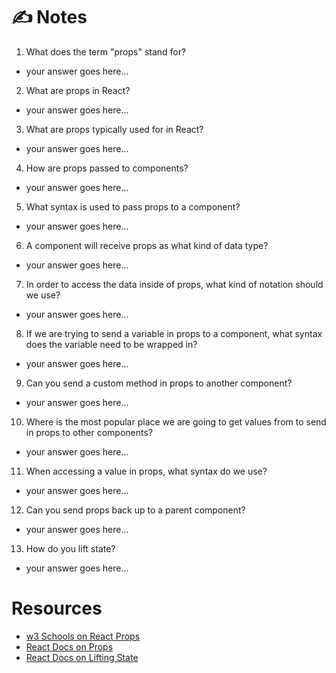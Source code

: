 # ✍️ Notes
1. What does the term "props" stand for?
- your answer goes here...

2. What are props in React?
- your answer goes here...

3. What are props typically used for in React?
- your answer goes here...

4. How are props passed to components?
- your answer goes here...

5. What syntax is used to pass props to a component?
- your answer goes here...

6. A component will receive props as what kind of data type?
- your answer goes here...

7. In order to access the data inside of props, what kind of notation should we use?
- your answer goes here...

8. If we are trying to send a variable in props to a component, what syntax does the variable need to be wrapped in?
- your answer goes here...

9. Can you send a custom method in props to another component?
- your answer goes here...

10. Where is the most popular place we are going to get values from to send in props to other components?
- your answer goes here...

11. When accessing a value in props, what syntax do we use?
- your answer goes here...

12. Can you send props back up to a parent component?
- your answer goes here...

13. How do you lift state?
- your answer goes here...

# Resources
- [w3 Schools on React Props](https://www.w3schools.com/react/react_props.asp)
- [React Docs on Props](https://reactjs.org/docs/components-and-props.html)
- [React Docs on Lifting State](https://reactjs.org/docs/lifting-state-up.html)